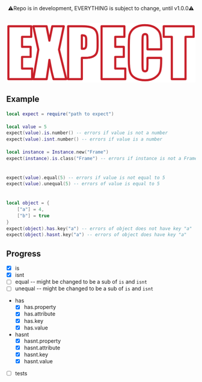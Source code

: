 <div align="center">⚠️Repo is in development, EVERYTHING is subject to change, until v1.0.0⚠️</div>
<br>

<p align="center" width="100%">
    <img src="./assets/logo.png">
</p>


## Example
```lua
local expect = require("path to expect")

local value = 5
expect(value).is.number() -- errors if value is not a number
expect(value).isnt.number() -- errors if value is a number

local instance = Instance.new("Frame")
expect(instance).is.class("Frame") -- errors if instance is not a Frame


expect(value).equal(5) -- errors if value is not equal to 5
expect(value).unequal(5) -- errors of value is equal to 5


local object = {
    ["a"] = 4,
    ["b"] = true
}
expect(object).has.key("a") -- errors of object does not have key "a"
expect(object).hasnt.key("a") -- errors of object does have key "a"
```

## Progress
- [x] is
- [x] isnt
- [ ] equal -- might be changed to be a sub of `is` and `isnt`
- [ ] unequal -- might be changed to be a sub of `is` and `isnt`
- has
    - [x] has.property
    - [x] has.attribute
    - [x] has.key
    - [x] has.value
- hasnt
    - [x] hasnt.property
    - [x] hasnt.attribute
    - [x] hasnt.key
    - [x] hasnt.value
-[ ] tests